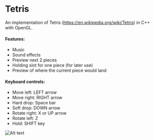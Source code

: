 # Tetris

An implementation of Tetris (https://en.wikipedia.org/wiki/Tetris) in C++ with OpenGL.

#### Features:
  * Music
  * Sound effects
  * Preview next 2 pieces
  * Holding slot for one piece (for later use)
  * Preview of where the current piece would land

#### Keyboard controls:
  * Move left: LEFT arrow
  * Move right: RIGHT arrow
  * Hard drop: Space bar
  * Soft drop: DOWN arrow
  * Rotate right: X or UP arrow
  * Rotate left: Z
  * Hold: SHIFT key


![Alt text](../screenshot.png?raw=true "Title")